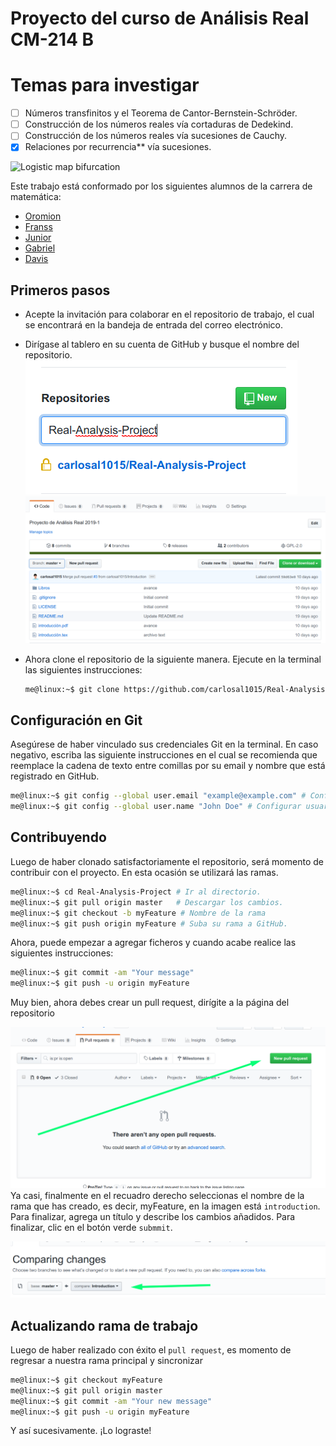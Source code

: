 Proyecto del curso de Análisis Real CM-214 B
===

# Temas para investigar

- [ ] Números transfinitos y el Teorema de Cantor-Bernstein-Schröder.
- [ ] Construcción de los números reales vía cortaduras de Dedekind.
- [ ] Construcción de los números reales vía sucesiones de Cauchy.
- [x] Relaciones por recurrencia** vía sucesiones.

![Logistic map bifurcation](/img/logistic_map.gif)

Este trabajo está conformado por los siguientes alumnos de la carrera de matemática:

- [Oromion](https://github.com/carlosal1015)
- [Franss](https://github.com/eduardo2103)
- [Junior](https://github.com/JMicha23)
- [Gabriel](https://github.com/llZrSebianll)
- [Davis](https://github.com/davisgarciaf)

## Primeros pasos

* Acepte la invitación para colaborar en el repositorio de trabajo, el cual se encontrará en la bandeja de entrada del correo electrónico.
* Dirígase al tablero en su cuenta de GitHub y busque el nombre del repositorio.
![Bienvenida](/img/list.png)
![Bienvenida](/img/welcome.png)
* Ahora clone el repositorio de la siguiente manera. Ejecute en la terminal las siguientes instrucciones:

	```bash
	me@linux:~$ git clone https://github.com/carlosal1015/Real-Analysis-Project.git # Clonar el repositorio.
	```

## Configuración en Git

Asegúrese de haber vinculado sus credenciales Git en la terminal. En caso negativo, escriba las siguiente instrucciones en el cual se recomienda que reemplace la cadena de texto entre comillas por su email y nombre que está registrado en GitHub.

```bash
me@linux:~$ git config --global user.email "example@example.com" # Configurar email
me@linux:~$ git config --global user.name "John Doe" # Configurar usuario
```

## Contribuyendo

Luego de haber clonado satisfactoriamente el repositorio, será momento de contribuir con el proyecto. En esta ocasión se utilizará las ramas.

```bash
me@linux:~$ cd Real-Analysis-Project # Ir al directorio.
me@linux:~$ git pull origin master   # Descargar los cambios.
me@linux:~$ git checkout -b myFeature # Nombre de la rama
me@linux:~$ git push origin myFeature # Suba su rama a GitHub.
```

Ahora, puede empezar a agregar ficheros y cuando acabe realice las siguientes instrucciones:

```bash
me@linux:~$ git commit -am "Your message"
me@linux:~$ git push -u origin myFeature
```

Muy bien, ahora debes crear un pull request, dirígite a la página del repositorio

![Bienvenida](/img/pullrequest.png)
Ya casi, finalmente en el recuadro derecho seleccionas el nombre de la rama que has creado, es decir, myFeature, en la imagen está `introduction`. Para finalizar, agrega un título y describe los cambios añadidos. Para finalizar, clic en el botón verde `submmit`.

![Bienvenida](/img/done.png)

## Actualizando rama de trabajo

Luego de haber realizado con éxito el `pull request`, es momento de regresar a nuestra rama principal y sincronizar

```bash
me@linux:~$ git checkout myFeature
me@linux:~$ git pull origin master
me@linux:~$ git commit -am "Your new message"
me@linux:~$ git push -u origin myFeature
```

Y así sucesivamente. ¡Lo lograste!